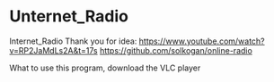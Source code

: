 # Unternet_Radio
Internet_Radio
Thank you for idea: https://www.youtube.com/watch?v=RP2JaMdLs2A&t=17s
https://github.com/solkogan/online-radio

What to use this program, download the VLC player
